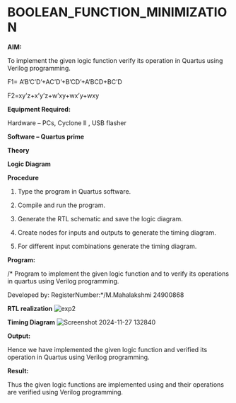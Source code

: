 # BOOLEAN_FUNCTION_MINIMIZATION

**AIM:**

To implement the given logic function verify its operation in Quartus using Verilog programming.

F1= A’B’C’D’+AC’D’+B’CD’+A’BCD+BC’D 

F2=xy’z+x’y’z+w’xy+wx’y+wxy

**Equipment Required:**

Hardware – PCs, Cyclone II , USB flasher

**Software – Quartus prime**

**Theory**

**Logic Diagram**

**Procedure**

1.	Type the program in Quartus software.

2.	Compile and run the program.

3.	Generate the RTL schematic and save the logic diagram.

4.	Create nodes for inputs and outputs to generate the timing diagram.

5.	For different input combinations generate the timing diagram.


**Program:**

/* Program to implement the given logic function and to verify its operations in quartus using Verilog programming. 

Developed by: RegisterNumber:*/M.Mahalakshmi  24900868


**RTL realization**
![exp2](https://github.com/user-attachments/assets/2b0368dc-aa3c-4200-935b-064a7c8fa6e9)

**Timing Diagram**
![Screenshot 2024-11-27 132840](https://github.com/user-attachments/assets/28815c92-3676-402f-a733-362cc21d929f)


**Output:**


Hence we have  implemented the given logic function and  verified its operation in Quartus using Verilog programming.





**Result:**

Thus the given logic functions are implemented using and their operations are verified using Verilog programming.

